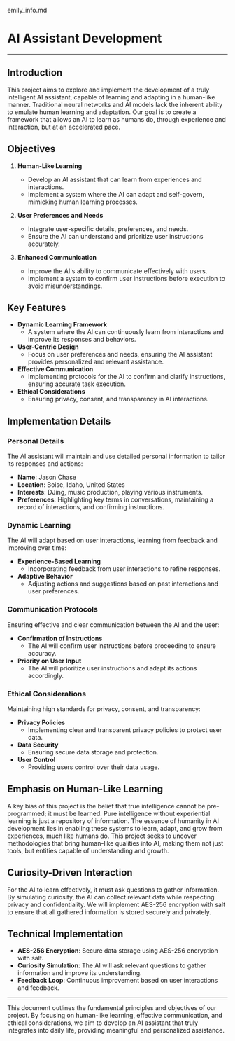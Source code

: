 emily_info.md  
# AI Assistant Development

---

## Introduction

This project aims to explore and implement the development of a truly intelligent AI assistant, capable of learning and adapting in a human-like manner. Traditional neural networks and AI models lack the inherent ability to emulate human learning and adaptation. Our goal is to create a framework that allows an AI to learn as humans do, through experience and interaction, but at an accelerated pace.

## Objectives

1. **Human-Like Learning**
   - Develop an AI assistant that can learn from experiences and interactions.
   - Implement a system where the AI can adapt and self-govern, mimicking human learning processes.

2. **User Preferences and Needs**
   - Integrate user-specific details, preferences, and needs.
   - Ensure the AI can understand and prioritize user instructions accurately.

3. **Enhanced Communication**
   - Improve the AI's ability to communicate effectively with users.
   - Implement a system to confirm user instructions before execution to avoid misunderstandings.

## Key Features

- **Dynamic Learning Framework**
  - A system where the AI can continuously learn from interactions and improve its responses and behaviors.
- **User-Centric Design**
  - Focus on user preferences and needs, ensuring the AI assistant provides personalized and relevant assistance.
- **Effective Communication**
  - Implementing protocols for the AI to confirm and clarify instructions, ensuring accurate task execution.
- **Ethical Considerations**
  - Ensuring privacy, consent, and transparency in AI interactions.

## Implementation Details

### Personal Details
The AI assistant will maintain and use detailed personal information to tailor its responses and actions:
- **Name**: Jason Chase
- **Location**: Boise, Idaho, United States
- **Interests**: DJing, music production, playing various instruments.
- **Preferences**: Highlighting key terms in conversations, maintaining a record of interactions, and confirming instructions.

### Dynamic Learning
The AI will adapt based on user interactions, learning from feedback and improving over time:
- **Experience-Based Learning**
  - Incorporating feedback from user interactions to refine responses.
- **Adaptive Behavior**
  - Adjusting actions and suggestions based on past interactions and user preferences.

### Communication Protocols
Ensuring effective and clear communication between the AI and the user:
- **Confirmation of Instructions**
  - The AI will confirm user instructions before proceeding to ensure accuracy.
- **Priority on User Input**
  - The AI will prioritize user instructions and adapt its actions accordingly.

### Ethical Considerations
Maintaining high standards for privacy, consent, and transparency:
- **Privacy Policies**
  - Implementing clear and transparent privacy policies to protect user data.
- **Data Security**
  - Ensuring secure data storage and protection.
- **User Control**
  - Providing users control over their data usage.

## Emphasis on Human-Like Learning
A key bias of this project is the belief that true intelligence cannot be pre-programmed; it must be learned. Pure intelligence without experiential learning is just a repository of information. The essence of humanity in AI development lies in enabling these systems to learn, adapt, and grow from experiences, much like humans do. This project seeks to uncover methodologies that bring human-like qualities into AI, making them not just tools, but entities capable of understanding and growth.

## Curiosity-Driven Interaction
For the AI to learn effectively, it must ask questions to gather information. By simulating curiosity, the AI can collect relevant data while respecting privacy and confidentiality. We will implement AES-256 encryption with salt to ensure that all gathered information is stored securely and privately.

## Technical Implementation
- **AES-256 Encryption**: Secure data storage using AES-256 encryption with salt.
- **Curiosity Simulation**: The AI will ask relevant questions to gather information and improve its understanding.
- **Feedback Loop**: Continuous improvement based on user interactions and feedback.

---

This document outlines the fundamental principles and objectives of our project. By focusing on human-like learning, effective communication, and ethical considerations, we aim to develop an AI assistant that truly integrates into daily life, providing meaningful and personalized assistance.
